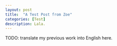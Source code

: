 ```yaml
---
layout: post
title:  "A Test Post from Zoe"
categories: [Test]
description: Lala. 
---
```


TODO: translate my previous work into English here.